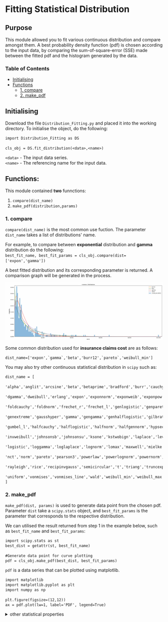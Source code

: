 # Fitting Statistical Distribution
## Purpose
This module allowed you to fit various continuous distribution and compare amongst them.
A best probability density function (pdf) is chosen according to the input data,
by comparing the sum-of-square-error (SSE) made between the fitted pdf and the histogram generated by the data.<br>

### Table of Contents
    
* [Initialising](#initialising)
* [Functions](#functions)
    * [1. compare](#1-compare)
    * [2. make_pdf](#2-make_pdf)


## Initialising
Download the file `Distribution_Fitting.py` and placed it into the working directory.
To initialise the object, do the following:
```
import Distribution_Fitting as DS

cls_obj = DS.fit_distribution(<data>,<name>)

```
`<data>` - The input data series. <br>
`<name>` - The referencing name for the input data. <br>


## Functions:
This module contained **two** funnctions:<br>
1. `compare(dist_name)`<br>
2. `make_pdf(distribution,params)`<br>


### 1. compare
`compare(dist_name)` is the most common use fuction. 
The parameter `dist_name` takes a list of distributions' name. <br>

For example, to compare between **exponential** distribution and **gamma** distribution do the following:<br>
`best_fit_name, best_fit_params = cls_obj.compare(dist=['expon','gamma'])`<br>

A best fitted distribution and its corresponding parameter is returned.
A comparison graph will be generated in the process.
<p align="center">
  <img src="resource/compare.png">
</p>

Some common distribution used for **insurance claims cost** are as follows:<br>
```
dist_name=['expon',`gamma`,'beta','burr12',`pareto`,'weibull_min']
```
You may also try other continuous statistical distribution in `scipy` such as:
```
dist_name = [        
    'alpha','anglit','arcsine','beta','betaprime','bradford','burr','cauchy','chi','chi2','cosine',
    'dgamma','dweibull','erlang','expon','exponnorm','exponweib','exponpow','f','fatiguelife','fisk',
    'foldcauchy','foldnorm','frechet_r','frechet_l','genlogistic','genpareto','gennorm','genexpon',
    'genextreme','gausshyper','gamma','gengamma','genhalflogistic','gilbrat','gompertz','gumbel_r',
    'gumbel_l','halfcauchy','halflogistic','halfnorm','halfgennorm','hypsecant','invgamma','invgauss',
    'invweibull','johnsonsb','johnsonsu','ksone','kstwobign','laplace','levy','levy_l','levy_stable',
    'logistic','loggamma','loglaplace','lognorm','lomax','maxwell','mielke','nakagami','ncx2','ncf',
    'nct','norm','pareto','pearson3','powerlaw','powerlognorm','powernorm','rdist','reciprocal',
    'rayleigh','rice','recipinvgauss','semicircular','t','triang','truncexpon','truncnorm','tukeylambda',
    'uniform','vonmises','vonmises_line','wald','weibull_min','weibull_max','wrapcauchy'
]
```

### 2. make_pdf 
`make_pdf(dist, params)` is used to generate data point from the chosen pdf.
Parameter `dist` take a `scipy.stats` object, and `best_fit_params` is the parameter that corresponds to the respective distribution.

We can utilised the result returned from step 1 in the example below, such as `best_fit_name` and `best_fit_params`:

```
import scipy.stats as st
best_dist = getattr(st, best_fit_name)

#Generate data point for curve plotting
pdf = cls_obj.make_pdf(best_dist, best_fit_params)
```

`pdf` is a data series that can be plotted using matplotlib.


```
import matplotlib
import matplotlib.pyplot as plt
import numpy as np

plt.figure(figsize=(12,12))
ax = pdf.plot(lw=1, label='PDF', legend=True)
```



<details>
    <summary>other statistical properties</summary>
```
#find all moment
mean, var, skew, kurt=best_dist.stats(*best_fit_params,moments='mvsk')

#Put all parameter into a string
param_names = (best_dist.shapes + ', loc, scale').split(', ') if best_dist.shapes else ['loc', 'scale']
param_str = ', '.join(['{}={:0.2f}'.format(k,v) for k,v in zip(param_names, best_fit_params)])
dist_str = '{}({})'.format(best_fit_name, param_str)
```
</details>




<details>
    <summary>other graph setting</summary>
```
#plot histogram
cls_obj.data.plot(kind='hist', bins=250, density=True, alpha=0.5, label='Data', legend=True, ax=ax)
#draw line to represent mean
plt.axvline(mean,linestyle="--",color='r')

#chart title and axis title
ax.set_title('%s \n %s \n mean = %s' %(cls_obj.name, dist_str, np.round(mean,4) ))
ax.xaxis.set_major_formatter(matplotlib.ticker.StrMethodFormatter('${x:,.0f}'))
ax.set_xlabel('$AUD')
ax.set_ylabel('Probability')

#set y limit
dataYLim = ax.get_ylim()
ax.set_ylim(dataYLim)
plt.show()
```
</details>  


## 
<h6 align="center">
&copy; Quantuary 2020
</h6>    
    

